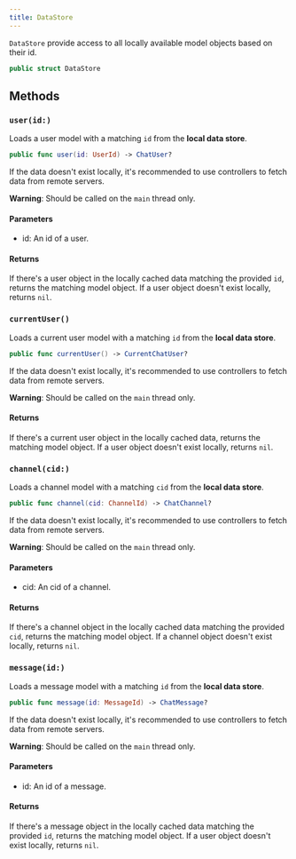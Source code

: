 ```yaml
---
title: DataStore
---
```


`DataStore` provide access to all locally available model objects based on their id.

``` swift
public struct DataStore 
```

## Methods

### `user(id:)`

Loads a user model with a matching `id` from the **local data store**.

``` swift
public func user(id: UserId) -> ChatUser? 
```

If the data doesn't exist locally, it's recommended to use controllers to fetch data from remote servers.

**Warning**: Should be called on the `main` thread only.

#### Parameters

  - id: An id of a user.

#### Returns

If there's a user object in the locally cached data matching the provided `id`, returns the matching model object. If a user object doesn't exist locally, returns `nil`.

### `currentUser()`

Loads a current user model with a matching `id` from the **local data store**.

``` swift
public func currentUser() -> CurrentChatUser? 
```

If the data doesn't exist locally, it's recommended to use controllers to fetch data from remote servers.

**Warning**: Should be called on the `main` thread only.

#### Returns

If there's a current user object in the locally cached data, returns the matching model object. If a user object doesn't exist locally, returns `nil`.

### `channel(cid:)`

Loads a channel model with a matching `cid` from the **local data store**.

``` swift
public func channel(cid: ChannelId) -> ChatChannel? 
```

If the data doesn't exist locally, it's recommended to use controllers to fetch data from remote servers.

**Warning**: Should be called on the `main` thread only.

#### Parameters

  - cid: An cid of a channel.

#### Returns

If there's a channel object in the locally cached data matching the provided `cid`, returns the matching model object. If a channel object doesn't exist locally, returns `nil`.

### `message(id:)`

Loads a message model with a matching `id` from the **local data store**.

``` swift
public func message(id: MessageId) -> ChatMessage? 
```

If the data doesn't exist locally, it's recommended to use controllers to fetch data from remote servers.

**Warning**: Should be called on the `main` thread only.

#### Parameters

  - id: An id of a message.

#### Returns

If there's a message object in the locally cached data matching the provided `id`, returns the matching model object. If a user object doesn't exist locally, returns `nil`.
